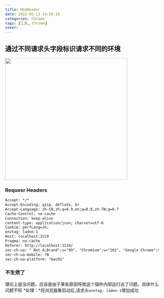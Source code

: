 ```yaml
---
title: ModHeader
date: 2022-05-13 14:59:19
categories: Chrome
tags: [工具, Chrome]
cover: 
---
```

## 通过不同请求头字段标识请求不同的环境
<img src="http://t-blog-images.aijs.top/img/20220513145839.webp" width=400 />

### Requesr Headers
```txt
Accept: */*
Accept-Encoding: gzip, deflate, br
Accept-Language: zh-CN,zh;q=0.9,en;q=0.8,zh-TW;q=0.7
Cache-Control: no-cache
Connection: keep-alive
content-type: application/json; charset=utf-8
Cookie: perfLang=zh; 
envtag: ladon-1        
Host: localhost:3119
Pragma: no-cache
Referer: http://localhost:3119/
sec-ch-ua: " Not A;Brand";v="99", "Chromium";v="101", "Google Chrome";v="101"
sec-ch-ua-mobile: ?0
sec-ch-ua-platform: "macOS"
```
### 不生效了
理论上是没问题，应该是由于某些原因导致这个插件内部运行出了问题，具体什么问题不知
*处理：*将浏览器重启动后,请求头`envtag: ladon-1`增加成功